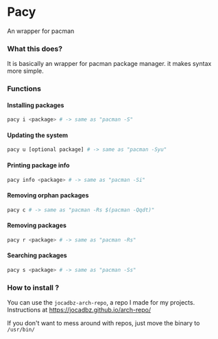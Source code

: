 # Pacy
An wrapper for pacman

### What this does?

It is basically an wrapper for pacman package manager. it makes syntax more simple.

### Functions

#### Installing packages
```bash
pacy i <package> # -> same as "pacman -S"
```
#### Updating the system
```bash
pacy u [optional package] # -> same as "pacman -Syu"
```

#### Printing package info
```bash
pacy info <package> # -> same as "pacman -Si"
```

#### Removing orphan packages
```bash
pacy c # -> same as "pacman -Rs $(pacman -Qqdt)"
```

#### Removing packages
```bash
pacy r <package> # -> same as "pacman -Rs"
```

#### Searching packages
```bash
pacy s <package> # -> same as "pacman -Ss"
```

### How to install ?
You can use the ```jocadbz-arch-repo```, a repo I made for my projects.
Instructions at https://jocadbz.github.io/arch-repo/

If you don't want to mess around with repos, just move the binary to ```/usr/bin/```
